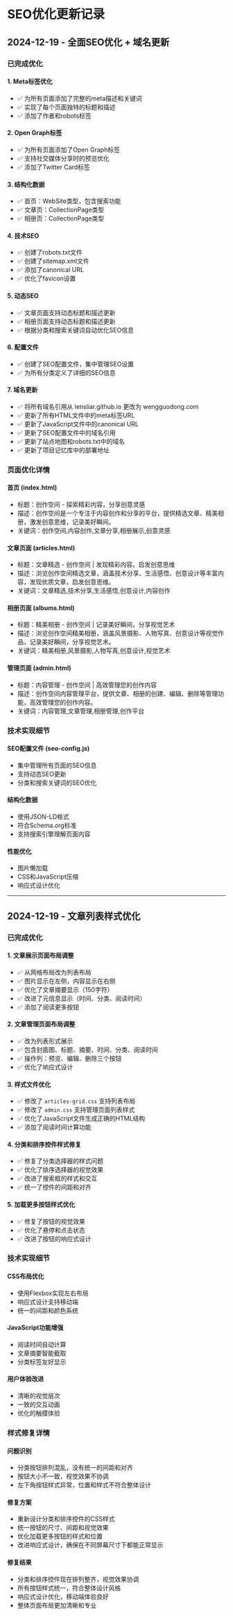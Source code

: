 # SEO优化更新记录

## 2024-12-19 - 全面SEO优化 + 域名更新

### 已完成优化

#### 1. Meta标签优化
- ✅ 为所有页面添加了完整的meta描述和关键词
- ✅ 实现了每个页面独特的标题和描述
- ✅ 添加了作者和robots标签

#### 2. Open Graph标签
- ✅ 为所有页面添加了Open Graph标签
- ✅ 支持社交媒体分享时的预览优化
- ✅ 添加了Twitter Card标签

#### 3. 结构化数据
- ✅ 首页：WebSite类型，包含搜索功能
- ✅ 文章页：CollectionPage类型
- ✅ 相册页：CollectionPage类型

#### 4. 技术SEO
- ✅ 创建了robots.txt文件
- ✅ 创建了sitemap.xml文件
- ✅ 添加了canonical URL
- ✅ 优化了favicon设置

#### 5. 动态SEO
- ✅ 文章页面支持动态标题和描述更新
- ✅ 相册页面支持动态标题和描述更新
- ✅ 根据分类和搜索关键词自动优化SEO信息

#### 6. 配置文件
- ✅ 创建了SEO配置文件，集中管理SEO设置
- ✅ 为所有分类定义了详细的SEO信息

#### 7. 域名更新
- ✅ 将所有域名引用从 lensliar.github.io 更改为 wengguodong.com
- ✅ 更新了所有HTML文件中的meta标签URL
- ✅ 更新了JavaScript文件中的canonical URL
- ✅ 更新了SEO配置文件中的域名引用
- ✅ 更新了站点地图和robots.txt中的域名
- ✅ 更新了项目记忆库中的部署地址

### 页面优化详情

#### 首页 (index.html)
- 标题：创作空间 - 探索精彩内容，分享创意灵感
- 描述：创作空间是一个专注于内容创作和分享的平台，提供精选文章、精美相册，激发创意思维，记录美好瞬间。
- 关键词：创作空间,内容创作,文章分享,相册展示,创意灵感

#### 文章页面 (articles.html)
- 标题：文章精选 - 创作空间 | 发现精彩内容，启发创意思维
- 描述：浏览创作空间精选文章，涵盖技术分享、生活感悟、创意设计等丰富内容，发现优质文章，启发创意思维。
- 关键词：文章精选,技术分享,生活感悟,创意设计,内容创作

#### 相册页面 (albums.html)
- 标题：精美相册 - 创作空间 | 记录美好瞬间，分享视觉艺术
- 描述：浏览创作空间精美相册，涵盖风景摄影、人物写真、创意设计等视觉作品，记录美好瞬间，分享视觉艺术。
- 关键词：精美相册,风景摄影,人物写真,创意设计,视觉艺术

#### 管理页面 (admin.html)
- 标题：内容管理 - 创作空间 | 高效管理您的创作内容
- 描述：创作空间内容管理平台，提供文章、相册的创建、编辑、删除等管理功能，高效管理您的创作内容。
- 关键词：内容管理,文章管理,相册管理,创作平台

### 技术实现细节

#### SEO配置文件 (seo-config.js)
- 集中管理所有页面的SEO信息
- 支持动态SEO更新
- 分类和搜索关键词的SEO优化

#### 结构化数据
- 使用JSON-LD格式
- 符合Schema.org标准
- 支持搜索引擎理解页面内容

#### 性能优化
- 图片懒加载
- CSS和JavaScript压缩
- 响应式设计优化

---

## 2024-12-19 - 文章列表样式优化

### 已完成优化

#### 1. 文章展示页面布局调整
- ✅ 从网格布局改为列表布局
- ✅ 图片显示在左侧，内容显示在右侧
- ✅ 优化了文章摘要显示（150字符）
- ✅ 改进了元信息显示（时间、分类、阅读时间）
- ✅ 添加了阅读更多按钮

#### 2. 文章管理页面布局调整
- ✅ 改为列表形式展示
- ✅ 包含封面图、标题、摘要、时间、分类、阅读时间
- ✅ 操作列：预览、编辑、删除三个按钮
- ✅ 优化了响应式设计

#### 3. 样式文件优化
- ✅ 修改了 `articles-grid.css` 支持列表布局
- ✅ 修改了 `admin.css` 支持管理页面列表样式
- ✅ 优化了JavaScript文件生成正确的HTML结构
- ✅ 添加了阅读时间计算功能

#### 4. 分类和排序控件样式修复
- ✅ 修复了分类选择器的样式问题
- ✅ 优化了排序选择器的视觉效果
- ✅ 改进了搜索框的样式和交互
- ✅ 统一了控件的间距和对齐

#### 5. 加载更多按钮样式优化
- ✅ 修复了按钮的视觉效果
- ✅ 优化了悬停和点击状态
- ✅ 改进了按钮的响应式设计

### 技术实现细节

#### CSS布局优化
- 使用Flexbox实现左右布局
- 响应式设计支持移动端
- 统一的间距和颜色系统

#### JavaScript功能增强
- 阅读时间自动计算
- 文章摘要智能截取
- 分类标签友好显示

#### 用户体验改进
- 清晰的视觉层次
- 一致的交互动画
- 优化的触摸体验

### 样式修复详情

#### 问题识别
- 分类按钮排列混乱，没有统一的间距和对齐
- 按钮大小不一致，视觉效果不协调
- 左下角按钮样式异常，位置和样式不符合整体设计

#### 修复方案
- 重新设计分类和排序控件的CSS样式
- 统一按钮的尺寸、间距和视觉效果
- 优化加载更多按钮的样式和位置
- 改进响应式设计，确保在不同屏幕尺寸下都能正常显示

#### 修复结果
- 分类和排序控件现在排列整齐，视觉效果协调
- 所有按钮样式统一，符合整体设计风格
- 响应式设计优化，移动端体验良好
- 整体页面布局更加清晰和专业
